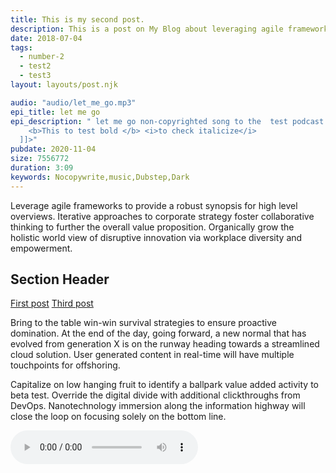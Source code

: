 ```yaml
---
title: This is my second post.
description: This is a post on My Blog about leveraging agile frameworks.
date: 2018-07-04
tags:
  - number-2
  - test2
  - test3
layout: layouts/post.njk

audio: "audio/let_me_go.mp3"
epi_title: let me go 
epi_description: " let me go non-copyrighted song to the  test podcast rss feed   <![CDATA[
    <b>This to test bold </b> <i>to check italicize</i>
  ]]>"
pubdate: 2020-11-04 
size: 7556772 
duration: 3:09
keywords: Nocopywrite,music,Dubstep,Dark 
---
```

Leverage agile frameworks to provide a robust synopsis for high level overviews. Iterative approaches to corporate strategy foster collaborative thinking to further the overall value proposition. Organically grow the holistic world view of disruptive innovation via workplace diversity and empowerment.

## Section Header

<a href="{{ '/posts/firstpost/' | url }}">First post</a>
<a href="{{ '/posts/thirdpost/' | url }}">Third post</a>

Bring to the table win-win survival strategies to ensure proactive domination. At the end of the day, going forward, a new normal that has evolved from generation X is on the runway heading towards a streamlined cloud solution. User generated content in real-time will have multiple touchpoints for offshoring.

Capitalize on low hanging fruit to identify a ballpark value added activity to beta test. Override the digital divide with additional clickthroughs from DevOps. Nanotechnology immersion along the information highway will close the loop on focusing solely on the bottom line.

 <audio
        controls
        src="/{{ audio }}">
            Your browser does not support the
            <code>audio</code> element.
    </audio>
    